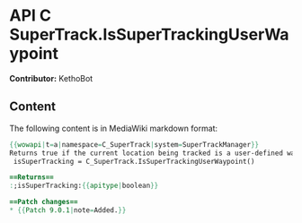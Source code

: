 # API C SuperTrack.IsSuperTrackingUserWaypoint

**Contributor:** KethoBot

## Content

The following content is in MediaWiki markdown format:

```mediawiki
{{wowapi|t=a|namespace=C_SuperTrack|system=SuperTrackManager}}
Returns true if the current location being tracked is a user-defined waypoint, as set via the `C_Map` API.
 isSuperTracking = C_SuperTrack.IsSuperTrackingUserWaypoint()

==Returns==
:;isSuperTracking:{{apitype|boolean}}

==Patch changes==
* {{Patch 9.0.1|note=Added.}}
```